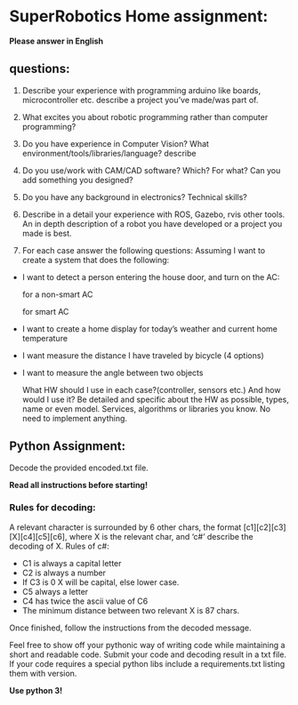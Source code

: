 # SuperRobotics Home assignment:

<strong>Please answer in English</strong>

## questions:
1. Describe your experience with programming arduino like boards, microcontroller etc. describe a project you’ve made/was part of.
2. What excites you about robotic programming rather than computer programming?
3. Do you have experience in Computer Vision? What environment/tools/libraries/language? describe
4. Do you use/work with CAM/CAD software? Which? For what? Can you add something you designed?
5. Do you have any background in electronics? Technical skills?
6. Describe in a detail your experience with ROS, Gazebo, rvis other tools. An in depth description of a robot you have developed or a project you made is best.

7. For each case answer the following questions: 
Assuming I want to create a system that does the following:
* I want to detect a person entering the house door, and turn on the AC:

    for a non-smart AC
    
    for smart AC

* I want to create a home display for today’s weather and current home temperature
* I want measure the distance I have traveled by bicycle (4 options)
* I want to measure the angle between two objects

    What HW should I use in each case?(controller, sensors etc.) And how would I use it? Be detailed and specific about the HW as possible, types, name or even model. Services, algorithms or libraries you know. 
No need to implement anything. 




## Python Assignment:

Decode the provided encoded.txt file.
 
<strong>Read all instructions before starting!</strong>

### Rules for decoding:
A relevant character is surrounded by 6 other chars, the format [c1][c2][c3][X][c4][c5][c6], where X is the relevant char, and ‘c#’ describe the decoding of X.
Rules of c#:
* C1 is always a capital letter
* C2 is always a number
* If C3 is 0 X will be capital, else lower case.
* C5 always a letter
* C4 has twice the ascii value of C6
* The minimum distance between two relevant X is 87 chars.

Once finished, follow the instructions from the decoded message.

Feel free to show off your pythonic way of writing code while maintaining a short and readable code.
Submit your code and decoding result in a txt file.
If your code requires a special python libs include a requirements.txt listing them with version.

<strong>Use python 3!</strong>

